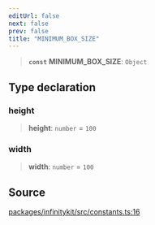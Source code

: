 ```yaml
---
editUrl: false
next: false
prev: false
title: "MINIMUM_BOX_SIZE"
---
```


> **`const`** **MINIMUM\_BOX\_SIZE**: `Object`

## Type declaration

### height

> **height**: `number` = `100`

### width

> **width**: `number` = `100`

## Source

[packages/infinitykit/src/constants.ts:16](https://github.com/nodenogg-in/alpha-p2p/blob/8383a4b/packages/infinitykit/src/constants.ts#L16)
